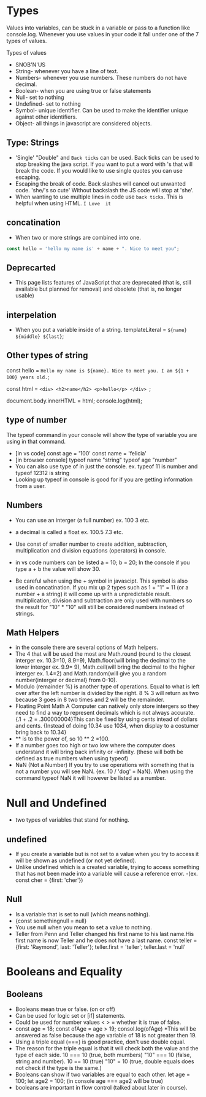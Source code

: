 # Types
Values into variables, can be stuck in a variable or pass to a function like console.log. Whenever you use values in your code it fall under one of the 7 types of values.

Types of values
- SNOB'N'US
- String- whenever you have a line of text. 
- Numbers- whenever you use numbers. These numbers do not have decimal.
- Boolean- when you are using true or false statements
- Null- set to nothing
- Undefined- set to nothing
- Symbol- unique identifier. Can be used to make the identifier unique against other identifiers.
- Object- all things in javascript are considered objects.

## Type: Strings
- 'Single' "Double" and `Back ticks` can be used. Back ticks can be used to stop breaking the java script. If you want to put a word with 's that will break the code. If you would like to use single quotes you can use escaping. 
- Escaping the break of code. Back slashes will cancel out unwanted code. 'she/'s so cute' Without backslash the JS code will stop at 'she'.
- When wanting to use multiple lines in code use `back ticks`. This is helpful when using HTML.
`I
Love 
it`
## concatination
- When two or more strings are combined into one. 
```js
const hello = 'hello my name is' + name + ". Nice to meet you";
```
## Deprecarted
- This page lists features of JavaScript that are deprecated (that is, still available but planned for removal) and obsolete (that is, no longer usable)
## interpelation
- When you put a variable inside of a string. 
 templateLiteral = `${name} ${middle} ${last}`;

 ## Other types of string
 
 const hello = `Hello my name is ${name}. Nice to meet you. I am ${1 + 100} years old.`;

const html = `
    <div>
        <h2>name</h2>
        <p>hello</p>
    </div> 
   `;

document.body.innerHTML = html;
console.log(html);


## type of number
The typeof command in your console will show the type of variable you are using in that command.
- [in vs code] const age = '100' const name = 'felicia'
- [in browser console] typeof name "string" typeof age "number"
- You can also use type of in just the console. ex. typeof 11 is number and typeof 12312 is string
- Looking up typeof in console is good for if you are getting information from a user. 
## Numbers
- You can use an interger (a full number) ex. 100 3 etc.
- a decimal is called a float ex. 100.5 7.3 etc.
- Use const of smaller number to create addition, subtraction, multiplication and division equations (operators) in console.

- in vs code numbers can be listed a = 10; b = 20; In the console if you type a + b the value will show 30. 

- Be careful when using the + symbol in javascipt. This symbol is also used in concatination. If you mix up 2 types such as 1 + "1" = 11 (or a number + a string) it will come up with a unpredictable result. multiplication, division and subtraction are only used with numbers so the result for "10" * "10" will still be considered numbers instead of strings. 
## Math Helpers
- in the console there are several options of Math helpers. 
- The 4 that will be used the most are Math.round (round to the closest interger ex. 10.3=10, 8.9=9), Math.floor(will bring the decimal to the lower interger ex. 9.9= 9), Math.ceil(will bring the decimal to the higher interger ex. 1.4=2) and Math.random(will give you a random number{interger or decimal} from 0-10).
- Modulo (remainder %) is another type of operations. Equal to what is left over after the left number is divided by the right. 8 % 3 will return as two because 3 goes in 8 two times and 2 will be the remainder. 
- Floating Point Math A Computer can natively only store intergers so they need to find a way to represent decimals which is not always accurate.{.1 + .2 = .300000004}This can be fixed by using cents intead of dollars and cents. {Instead of doing 10.34 use 1034, when display to a costumer bring back to 10.34}
- ** is to the power of, so 10 ** 2 =100. 
- If a number goes too high or two low where the computer does understand it will bring back infinity or -infinity. (these will both be defined as true numbers when using typeof)
- NaN (Not a Number) If you try to use operations with something that is not a number you will see NaN. {ex. 10 / 'dog' = NaN}. When using the command typeof NaN it will however be listed as a number. 
# Null and Undefined 
- two types of variables that stand for nothing. 
## undefined
- If you create a variable but is not set to a value when you try to access it will be shown as undefined (or not yet defined). 
- Unlike undefined which is a created variable, trying to access something that has not been made into a variable will cause a reference error. 
-(ex. const cher = {first: 'cher'})
## Null
- Is a variable that is set to null (which means nothing). 
- {const somethingnull = null}
- You use null when you mean to set a value to nothing. 
- Teller from Penn and Teller changed his first name to his last name.His first name is now Teller and he does not have a last name. 
const teller = {first: 'Raymond', last: 'Teller'}; teller.first = 'teller'; teller.last = 'null'
# Booleans and Equality
## Booleans
- Booleans mean true or false. (on or off)
- Can be used for logic set or [if] statements.
- Could be used for number values < > = whether it is true of false.
- const age = 18; const ofAge = age > 19; consol.log(ofAge) *This will be answered as false because the age variable of 18 is not greater then 19. 
- Using a triple equal (===) is good practice, don't use double equal.
- The reason for the triple equal is that it will check both the value and the type of each side. 10 === 10 (true, both mumbers) "10" === 10 (false, string and number). 10 == 10 (true) "10" = 10 (true, double equals does not check if the type is the same.)
- Booleans can show if two variables are equal to each other. let age = 100; let age2 = 100; (in console age === age2 will be true)
- booleans are important in flow control (talked about later in course).

